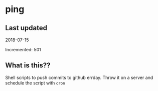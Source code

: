 # ping

## Last updated
2018-07-15

Incremented: 501

## What is this??
Shell scripts to push commits to github errday. Throw it on a server and schedule the script with `cron`
